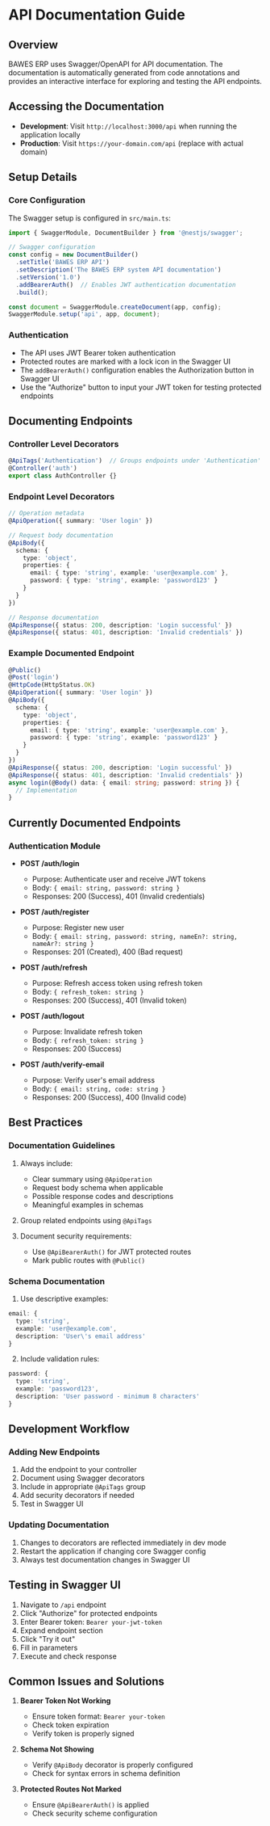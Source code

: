 # API Documentation Guide

## Overview
BAWES ERP uses Swagger/OpenAPI for API documentation. The documentation is automatically generated from code annotations and provides an interactive interface for exploring and testing the API endpoints.

## Accessing the Documentation
- **Development**: Visit `http://localhost:3000/api` when running the application locally
- **Production**: Visit `https://your-domain.com/api` (replace with actual domain)

## Setup Details

### Core Configuration
The Swagger setup is configured in `src/main.ts`:

```typescript
import { SwaggerModule, DocumentBuilder } from '@nestjs/swagger';

// Swagger configuration
const config = new DocumentBuilder()
  .setTitle('BAWES ERP API')
  .setDescription('The BAWES ERP system API documentation')
  .setVersion('1.0')
  .addBearerAuth()  // Enables JWT authentication documentation
  .build();

const document = SwaggerModule.createDocument(app, config);
SwaggerModule.setup('api', app, document);
```

### Authentication
- The API uses JWT Bearer token authentication
- Protected routes are marked with a lock icon in the Swagger UI
- The `addBearerAuth()` configuration enables the Authorization button in Swagger UI
- Use the "Authorize" button to input your JWT token for testing protected endpoints

## Documenting Endpoints

### Controller Level Decorators
```typescript
@ApiTags('Authentication')  // Groups endpoints under 'Authentication' section
@Controller('auth')
export class AuthController {}
```

### Endpoint Level Decorators
```typescript
// Operation metadata
@ApiOperation({ summary: 'User login' })

// Request body documentation
@ApiBody({
  schema: {
    type: 'object',
    properties: {
      email: { type: 'string', example: 'user@example.com' },
      password: { type: 'string', example: 'password123' }
    }
  }
})

// Response documentation
@ApiResponse({ status: 200, description: 'Login successful' })
@ApiResponse({ status: 401, description: 'Invalid credentials' })
```

### Example Documented Endpoint
```typescript
@Public()
@Post('login')
@HttpCode(HttpStatus.OK)
@ApiOperation({ summary: 'User login' })
@ApiBody({
  schema: {
    type: 'object',
    properties: {
      email: { type: 'string', example: 'user@example.com' },
      password: { type: 'string', example: 'password123' }
    }
  }
})
@ApiResponse({ status: 200, description: 'Login successful' })
@ApiResponse({ status: 401, description: 'Invalid credentials' })
async login(@Body() data: { email: string; password: string }) {
  // Implementation
}
```

## Currently Documented Endpoints

### Authentication Module
- **POST /auth/login**
  - Purpose: Authenticate user and receive JWT tokens
  - Body: `{ email: string, password: string }`
  - Responses: 200 (Success), 401 (Invalid credentials)

- **POST /auth/register**
  - Purpose: Register new user
  - Body: `{ email: string, password: string, nameEn?: string, nameAr?: string }`
  - Responses: 201 (Created), 400 (Bad request)

- **POST /auth/refresh**
  - Purpose: Refresh access token using refresh token
  - Body: `{ refresh_token: string }`
  - Responses: 200 (Success), 401 (Invalid token)

- **POST /auth/logout**
  - Purpose: Invalidate refresh token
  - Body: `{ refresh_token: string }`
  - Responses: 200 (Success)

- **POST /auth/verify-email**
  - Purpose: Verify user's email address
  - Body: `{ email: string, code: string }`
  - Responses: 200 (Success), 400 (Invalid code)

## Best Practices

### Documentation Guidelines
1. Always include:
   - Clear summary using `@ApiOperation`
   - Request body schema when applicable
   - Possible response codes and descriptions
   - Meaningful examples in schemas

2. Group related endpoints using `@ApiTags`

3. Document security requirements:
   - Use `@ApiBearerAuth()` for JWT protected routes
   - Mark public routes with `@Public()`

### Schema Documentation
1. Use descriptive examples:
```typescript
email: { 
  type: 'string', 
  example: 'user@example.com',
  description: 'User\'s email address'
}
```

2. Include validation rules:
```typescript
password: { 
  type: 'string',
  example: 'password123',
  description: 'User password - minimum 8 characters'
}
```

## Development Workflow

### Adding New Endpoints
1. Add the endpoint to your controller
2. Document using Swagger decorators
3. Include in appropriate `@ApiTags` group
4. Add security decorators if needed
5. Test in Swagger UI

### Updating Documentation
1. Changes to decorators are reflected immediately in dev mode
2. Restart the application if changing core Swagger config
3. Always test documentation changes in Swagger UI

## Testing in Swagger UI
1. Navigate to `/api` endpoint
2. Click "Authorize" for protected endpoints
3. Enter Bearer token: `Bearer your-jwt-token`
4. Expand endpoint section
5. Click "Try it out"
6. Fill in parameters
7. Execute and check response

## Common Issues and Solutions
1. **Bearer Token Not Working**
   - Ensure token format: `Bearer your-token`
   - Check token expiration
   - Verify token is properly signed

2. **Schema Not Showing**
   - Verify `@ApiBody` decorator is properly configured
   - Check for syntax errors in schema definition

3. **Protected Routes Not Marked**
   - Ensure `@ApiBearerAuth()` is applied
   - Check security scheme configuration 